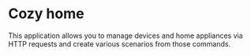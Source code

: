 # Cozy home

This application allows you to manage devices and home appliances via HTTP requests and create various scenarios from those commands.
